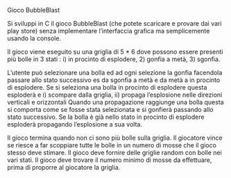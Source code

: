 Gioco BubbleBlast

Si sviluppi in C il gioco BubbleBlast (che potete scaricare e provare dai vari play store) senza implementare
l’interfaccia grafica ma semplicemente usando la console.

Il gioco viene eseguito su una griglia di 5 * 6 dove possono essere presenti più bolle in 3 stati : i) in procinto
di esplodere, 2) gonfia a metà, 3) sgonfia.

L’utente può selezionare una bolla ed ad ogni selezione la gonfia facendola passare allo stato successivo es
da sgonfia a metà e da metà a in procinto di esplodere. Se si seleziona una bolla in procinto di esplodere questa esploderà e 
i) scompare dalla griglia, ii) propaga l’esplosione nelle direzioni verticali e orizzontali
Quando una propagazione raggiunge una bolla questa si comporta come se fosse stata selezionata e si
gonfierà passando allo stato successivo. Se la bolla è già nello stato in procinto di esplodere esploderà
propagando l’esplosione a sua volta.

Il gioco termina quando non ci sono più bolle sulla griglia. 
Il giocatore vince se riesce a far scoppiare tutte le
bolle in un numero di mosse che il gioco stesso deve stimare.
Il gioco deve fornire delle griglie random con bolle nei vari stati.
Il gioco deve trovare il numero minimo di mosse da effettuare, prima di proporre al giocatore la griglia. 
